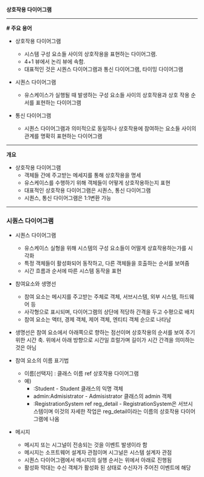 **상호작용 다이어그램**

___

**# 주요 용어**

- 상호작용 다이어그램
    - 시스템 구성 요소들 사이의 상호작용을 표현하는 다이어그램.
    - 4+1 뷰에서 논리 뷰에 속함.
    - 대표적인 것은 시퀀스 다이어그램과 통신 다이어그램, 타이밍 다이어그램

- 시퀀스 다이어그램
    - 유스케이스가 실행될 때 발생하는 구성 요소들 사이의 상호작용과 상호 작용 순서를 표현하는 다이어그램

- 통신 다이어그램
    - 시퀀스 다이어그램과 의미적으로 동일하나 상호작용에 참여하는 요소들 사이의 관계를 명확히 표현하는 다이어그램
___

**개요**
- 상호작용 다이어그램
    - 객체들 간에 주고받는 메세지를 통해 상호작용을 명세
    - 유스케이스를 수행하기 위해 객체들이 어떻게 상호작용하는지 표현
    - 대표적인 상호작용 다이어그램은 시퀀스, 통신 다이어그램
    - 시퀀스, 통신 다이어그램은 1:1변환 가능

___

### **시퀀스 다이어그램**

- 시퀀스 다이어그램
    - 유스케이스 실형을 위해 시스템의 구성 요소들이 어떨게 상효작용하는가를 시각화
    - 특정 객체들이 활성화되어 동작하고, 다른 객체들을 호출하는 순서를 보여줌
    - 시간 흐름과 순서에 따른 시스템 동작을 표현

- 참여요소와 생명선
    - 참여 요소는 메시지를 주고받는 주체로 객체, 서브시스템, 외부 시스템, 하드웨어 등
    - 사각형으로 표시되며, 다이어그램의 상단에 적당하 간격을 두고 수평으로 배치
    - 참여 요소는 액터, 경제 객체, 제어 객체, 엔티티 객체 순으로 나타남

- 생명선은 참여 요소에서 아래쪽으로 향하는 점선이며 상호작용의 순서를 보여 주기 위한 시간 축. 위에서 아래 방향으로 시간일 흐럴가며 길이가 시간 간격을 의미하는 것은 아님

- 참여 요소의 이름 표기법
    - 이름[선택자] : 클래스 이름 ref 상호작용 다이어그램
    - 예)
        - :Student - Student 클래스의 익명 객체
        - admin:Admisistrator - Admisistrator 클래스의 admin 객체
        - :RegistrationSystem ref reg_detail - RegistrationSystem은 서브시스템이며 이것의 자세한 작업은 reg_detail이라는 이름의 상호작용 다이어그램에 나옴

- 메시지
    - 메시지 또는 시그널이 전송되는 것을 이벤트 발생이라 함
    - 메시지는 소프트웨어 설계자 관점이며 시그널은 시스템 설계자 관점
    - 시퀀스 다이어그램에서 메시지의 실행 순서는 위에서 아래로 진행됨
    - 활성화 막대는 수신 객체가 활성화 된 상태로 수신자가 주어진 이벤트에 해당
    